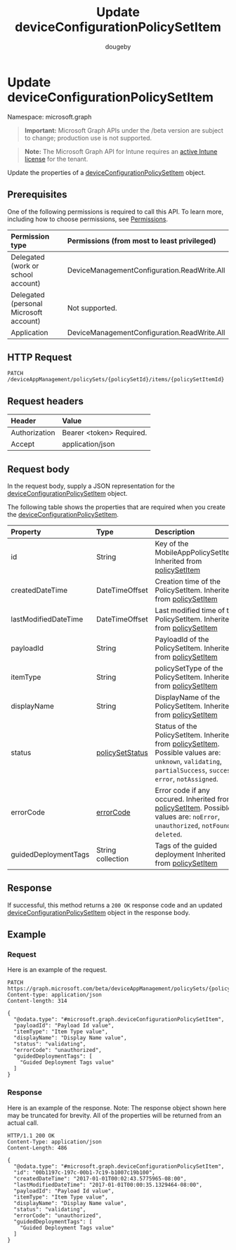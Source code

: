 ﻿---
title: "Update deviceConfigurationPolicySetItem"
description: "Update the properties of a deviceConfigurationPolicySetItem object."
author: "dougeby"
localization_priority: Normal
ms.prod: "intune"
doc_type: apiPageType
---

# Update deviceConfigurationPolicySetItem

Namespace: microsoft.graph

> **Important:** Microsoft Graph APIs under the /beta version are subject to change; production use is not supported.

> **Note:** The Microsoft Graph API for Intune requires an [active Intune license](https://go.microsoft.com/fwlink/?linkid=839381) for the tenant.

Update the properties of a [deviceConfigurationPolicySetItem](../resources/intune-policyset-deviceconfigurationpolicysetitem.md) object.

## Prerequisites

One of the following permissions is required to call this API. To learn more, including how to choose permissions, see [Permissions](/graph/permissions-reference).

| Permission type                        | Permissions (from most to least privileged) |
| :------------------------------------- | :------------------------------------------ |
| Delegated (work or school account)     | DeviceManagementConfiguration.ReadWrite.All |
| Delegated (personal Microsoft account) | Not supported.                              |
| Application                            | DeviceManagementConfiguration.ReadWrite.All |

## HTTP Request

<!-- {
  "blockType": "ignored"
}
-->

```http
PATCH /deviceAppManagement/policySets/{policySetId}/items/{policySetItemId}
```

## Request headers

| Header        | Value                          |
| :------------ | :----------------------------- |
| Authorization | Bearer &lt;token&gt; Required. |
| Accept        | application/json               |

## Request body

In the request body, supply a JSON representation for the [deviceConfigurationPolicySetItem](../resources/intune-policyset-deviceconfigurationpolicysetitem.md) object.

The following table shows the properties that are required when you create the [deviceConfigurationPolicySetItem](../resources/intune-policyset-deviceconfigurationpolicysetitem.md).

| Property             | Type                                                                | Description                                                                                                                                                                                                     |
| :------------------- | :------------------------------------------------------------------ | :-------------------------------------------------------------------------------------------------------------------------------------------------------------------------------------------------------------- |
| id                   | String                                                              | Key of the MobileAppPolicySetItem. Inherited from [policySetItem](../resources/intune-policyset-policysetitem.md)                                                                                               |
| createdDateTime      | DateTimeOffset                                                      | Creation time of the PolicySetItem. Inherited from [policySetItem](../resources/intune-policyset-policysetitem.md)                                                                                              |
| lastModifiedDateTime | DateTimeOffset                                                      | Last modified time of the PolicySetItem. Inherited from [policySetItem](../resources/intune-policyset-policysetitem.md)                                                                                         |
| payloadId            | String                                                              | PayloadId of the PolicySetItem. Inherited from [policySetItem](../resources/intune-policyset-policysetitem.md)                                                                                                  |
| itemType             | String                                                              | policySetType of the PolicySetItem. Inherited from [policySetItem](../resources/intune-policyset-policysetitem.md)                                                                                              |
| displayName          | String                                                              | DisplayName of the PolicySetItem. Inherited from [policySetItem](../resources/intune-policyset-policysetitem.md)                                                                                                |
| status               | [policySetStatus](../resources/intune-policyset-policysetstatus.md) | Status of the PolicySetItem. Inherited from [policySetItem](../resources/intune-policyset-policysetitem.md). Possible values are: `unknown`, `validating`, `partialSuccess`, `success`, `error`, `notAssigned`. |
| errorCode            | [errorCode](../resources/intune-policyset-errorcode.md)             | Error code if any occured. Inherited from [policySetItem](../resources/intune-policyset-policysetitem.md). Possible values are: `noError`, `unauthorized`, `notFound`, `deleted`.                               |
| guidedDeploymentTags | String collection                                                   | Tags of the guided deployment Inherited from [policySetItem](../resources/intune-policyset-policysetitem.md)                                                                                                    |

## Response

If successful, this method returns a `200 OK` response code and an updated [deviceConfigurationPolicySetItem](../resources/intune-policyset-deviceconfigurationpolicysetitem.md) object in the response body.

## Example

### Request

Here is an example of the request.

```http
PATCH https://graph.microsoft.com/beta/deviceAppManagement/policySets/{policySetId}/items/{policySetItemId}
Content-type: application/json
Content-length: 314

{
  "@odata.type": "#microsoft.graph.deviceConfigurationPolicySetItem",
  "payloadId": "Payload Id value",
  "itemType": "Item Type value",
  "displayName": "Display Name value",
  "status": "validating",
  "errorCode": "unauthorized",
  "guidedDeploymentTags": [
    "Guided Deployment Tags value"
  ]
}
```

### Response

Here is an example of the response. Note: The response object shown here may be truncated for brevity. All of the properties will be returned from an actual call.

```http
HTTP/1.1 200 OK
Content-Type: application/json
Content-Length: 486

{
  "@odata.type": "#microsoft.graph.deviceConfigurationPolicySetItem",
  "id": "00b1197c-197c-00b1-7c19-b1007c19b100",
  "createdDateTime": "2017-01-01T00:02:43.5775965-08:00",
  "lastModifiedDateTime": "2017-01-01T00:00:35.1329464-08:00",
  "payloadId": "Payload Id value",
  "itemType": "Item Type value",
  "displayName": "Display Name value",
  "status": "validating",
  "errorCode": "unauthorized",
  "guidedDeploymentTags": [
    "Guided Deployment Tags value"
  ]
}
```
